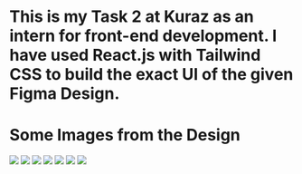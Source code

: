 # This is my Task 2 at Kuraz as an intern for front-end development. I have used React.js with Tailwind CSS to build the exact UI of the given Figma Design.

# Some Images from the Design
 <img src='./src/assets/window1.jpg'>
 <img src='./src/assets/window2.jpg'>
 <img src='./src/assets/window2.jpg'>
 <img src='./src/assets/mobile1.jpg'>
 <img src='./src/assets/mobile2.jpg'>
 <img src='./src/assets/mobile3.jpg'>
 <img src='./src/assets/mobile4.jpg'>

 

